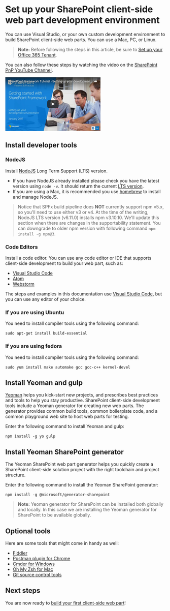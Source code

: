 # Set up your SharePoint client-side web part development environment

You can use Visual Studio, or your own custom development environment to build SharePoint client-side web parts. You can use a Mac, PC, or Linux.

>**Note:** Before following the steps in this article, be sure to [Set up your Office 365 Tenant](./set-up-your-developer-tenant).

You can also follow these steps by watching the video on the [SharePoint PnP YouTube Channel](https://www.youtube.com/watch?v=_fxYexlUhe0&t=5s&list=PLR9nK3mnD-OXvSWvS2zglCzz4iplhVrKq&index=1). 

<a href="https://www.youtube.com/watch?v=_fxYexlUhe0&t=5s&list=PLR9nK3mnD-OXvSWvS2zglCzz4iplhVrKq">
    <img src="../../images/spfx-youtube-tutorial0.png" alt="Screenshot of the YouTube video player for this tutorial" />
</a>


## Install developer tools

### NodeJS
Install [NodeJS](https://nodejs.org/en/) Long Term Support (LTS) version.

* If you have NodeJS already installed please check you have the latest version using `node -v`. It should return the current [LTS version](https://nodejs.org/en/download/). 
* If you are using a Mac, it is recommended you use [homebrew](http://brew.sh/) to install and manage NodeJS. 

> Notice that SPFx build pipeline does **NOT** currently support npm v5.x, so you'll need to use either v3 or v4. At the time of the writing, NodeJS LTS version (v6.11.0) installs npm v3.10.10. We'll update this section when there are changes in the supportability statement. You can downgrade to older npm version with following command `npm install -g npm@3`.

### Code Editors
Install a code editor. You can use any code editor or IDE that supports client-side development to build your web part, such as:

* [Visual Studio Code](https://code.visualstudio.com/)
* [Atom](https://atom.io)
* [Webstorm](https://www.jetbrains.com/webstorm) 

The steps and examples in this documentation use [Visual Studio Code](https://code.visualstudio.com/), but you can use any editor of your choice. 

### If you are using Ubuntu

You need to install compiler tools using the following command:
	
```
sudo apt-get install build-essential
```

### If you are using fedora

You need to install compiler tools using the following command:
	
```
sudo yum install make automake gcc gcc-c++ kernel-devel
```

## Install Yeoman and gulp

[Yeoman](http://yeoman.io/) helps you kick-start new projects, and prescribes best practices and tools to help you stay productive. SharePoint client-side development tools include a Yeoman generator for creating new web parts. The generator provides common build tools, common boilerplate code, and a common playground web site to host web parts for testing.

Enter the following command to install Yeoman and gulp:
	
```
npm install -g yo gulp
```

## Install Yeoman SharePoint generator

The Yeoman SharePoint web part generator helps you quickly create a SharePoint client-side solution project with the right toolchain and project structure.

Enter the following command to install the Yeoman SharePoint generator:
	
```
npm install -g @microsoft/generator-sharepoint 
```
>**Note:** Yeoman generator for SharePoint can be installed both globally and locally. In this case we are installing the Yeoman generator for SharePoint to be available globally. 


## Optional tools

Here are some tools that might come in handy as well:

* [Fiddler](http://www.telerik.com/fiddler)
* [Postman plugin for Chrome](https://www.getpostman.com/docs/introduction)
* [Cmder for Windows](http://cmder.net/)
* [Oh My Zsh for Mac](http://ohmyz.sh/)
* [Git source control tools](https://git-scm.com/)

## Next steps

You are now ready to [build your first client-side web part](web-parts/get-started/build-a-hello-world-web-part)!
